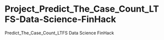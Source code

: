 # Project_Predict_The_Case_Count_LTFS-Data-Science-FinHack
Predict_The_Case_Count_LTFS Data Science FinHack
